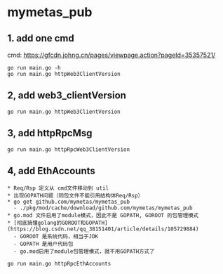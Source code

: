# mymetas_pub

## 1. add one cmd 
cmd: <https://gfcdn.johng.cn/pages/viewpage.action?pageId=35357521/>

```
go run main.go -h
go run main.go httpWeb3ClientVersion
```

## 2, add web3_clientVersion
```
go run main.go httpWeb3ClientVersion
```

## 3, add httpRpcMsg
```
go run main.go httpRpcWeb3ClientVersion
```

## 4, add EthAccounts
    * Req/Rsp 定义从 cmd文件移动到 util
    * 出现GOPATH问题（同包文件不能引用结构体Req/Rsp）
    * go get github.com/mymetas/mymetas_pub
      - ./pkg/mod/cache/download/github.com/mymetas/mymetas_pub
    * go.mod 文件启用了module模式，因此不是 GOPATH, GOROOT 的包管理模式
    * [彻底搞懂golang的GOROOT和GOPATH](https://blog.csdn.net/qq_38151401/article/details/105729884)
      - GOROOT 是系统代码，相当于JDK
      - GOPATH 是用户代码包
      - go.mod启用了module包管理模式，就不用GOPATH方式了
```
go run main.go httpRpcEthAccounts
```